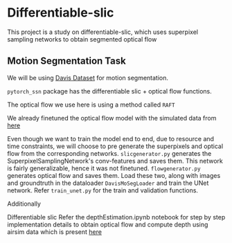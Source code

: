 # Differentiable-slic
This project is a study on differentiable-slic, which uses superpixel sampling networks to obtain segmented optical flow

## Motion Segmentation Task 

We will be using [Davis Dataset](https://graphics.ethz.ch/Downloads/Data/Davis/DAVIS-data.zip) for motion segmentation.

`pytorch_ssn` package has the differentiable slic + optical flow functions. 

The optical flow we use here is using a method called `RAFT`

We already finetuned the optical flow model with the simulated data from [here](https://drive.google.com/drive/folders/16V2-7NOEKJjsb3ChHGXy3AGudNjWGqA-?usp=sharing)

Even though we want to train the model end to end, due to resource and time constraints, we will choose to pre generate the superpixels and optical flow from the corresponding networks. `slicgenerator.py` generates the SuperpixelSamplingNetwork's conv-features and saves them. This network is fairly generalizable, hence it was not finetuned.  `flowgenerator.py` generates optical flow and saves them. Load these two, along with images and groundtruth in the dataloader `DavisMoSegLoader` 
and train the UNet network. Refer `train_unet.py` for the train and validation functions.

Additionally

Differentiable slic
Refer the depthEstimation.ipynb notebook for step by step implementation details to obtain optical flow and compute depth using airsim data which is present [here](https://drive.google.com/drive/folders/16V2-7NOEKJjsb3ChHGXy3AGudNjWGqA-?usp=sharing) 



